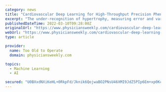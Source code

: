 ```yaml
---
category: news
title: "Cardiovascular Deep Learning for High-Throughput Precision Phenotyping of Left Ventricular Hypertrophy"
excerpt: "The under-recognition of hypertrophy, measuring error and variability, and difficulty distinguishing causes of increased wall thickness, such as hypertrophy, cardiomyopathy, and cardiac amyloidosis, all restricted early diagnosis and characterization of increased left ventricular (LV) wall thickness."
publishedDateTime: 2022-03-10T09:28:00Z
originalUrl: "https://www.physiciansweekly.com/cardiovascular-deep-learning-for-high-throughput-precision-phenotyping-of-left-ventricular-hypertrophy/"
webUrl: "https://www.physiciansweekly.com/cardiovascular-deep-learning-for-high-throughput-precision-phenotyping-of-left-ventricular-hypertrophy/"
type: article

provider:
  name: Too Old to Operate
  domain: physiciansweekly.com

topics:
  - Machine Learning
  - AI

secured: "U0BXxdNXiKeHL+0RkpFd/Jknik6QojwaBO2PNsU46XMI9JdZ5PIp6Em+xp0KcraTeAIW88H0hhU8iqvQ3ZYY9it+9BQTHGbkSm7E/82iAncoZK4rTak2AnTFOo+ojgvxk9XoHiiz/gJxK5/HRs/hIUSC/Mhr1AgTyqWTnCVbWPy4n6WiH2+CBVeaMnpL4mrh1RN/R8ApUfBMAAlAD0XmbwrLUKv0CLE+jxx6laK+ARWCaorQluukzgYMnH02laFiku1P1IIHl7LbkDJz+ZdH8FDmqezmpLeuQvYs+o6hYXuw6/Mg0GxJsujqgLQuPXwm21aAnPZIoxXfh+aGuwuqZzdk2s0zerMCxNbVZNH785E=;wwos6xN0pCTGV1Bws4NeuQ=="
---
```



